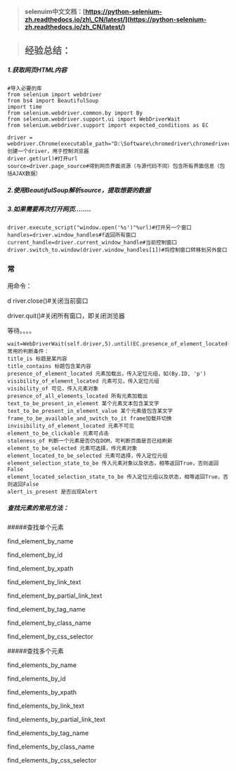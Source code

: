 > #### selenuim中文文档：[https://python-selenium-zh.readthedocs.io/zh\_CN/latest/](https://python-selenium-zh.readthedocs.io/zh_CN/latest/)

> ## 经验总结：

##### 1.获取网页HTML内容

```
#导入必要的库
from selenium import webdriver
from bs4 import BeautifulSoup
import time
from selenium.webdriver.common.by import By
from selenium.webdriver.support.ui import WebDriverWait
from selenium.webdriver.support import expected_conditions as EC
```

```
driver = webdriver.Chrome(executable_path="D:\Software\chromedriver\chromedriver.exe")#创建一个driver，用于控制浏览器
driver.get(url)#打开url
source=driver.page_source#得到网页界面资源（与源代码不同）包含所有界面信息（包括AJAX数据）
```

##### 2.使用BeautifulSoup解析source，提取想要的数据

##### 3.如果需要再次打开网页........

```
driver.execute_script("window.open('%s')"%url)#打开另一个窗口
handles=driver.window_handles#f返回所有窗口
current_handle=driver.current_window_handle#当前控制窗口
driver.switch_to.window(driver.window_handles[1])#将控制窗口转移到另外窗口
```

### 常用命令：

driver.close\(\)\#关闭当前窗口

driver.quit\(\)\#关闭所有窗口，即关闭浏览器

等待。。。。

```
wait=WebDriverWait(self.driver,5).until(EC.presence_of_element_located((By.CLASS_NAME,'pager_next')))
常用的判断条件：
title_is 标题是某内容
title_contains 标题包含某内容
presence_of_element_located 元素加载出，传入定位元组，如(By.ID, 'p')
visibility_of_element_located 元素可见，传入定位元组
visibility_of 可见，传入元素对象
presence_of_all_elements_located 所有元素加载出
text_to_be_present_in_element 某个元素文本包含某文字
text_to_be_present_in_element_value 某个元素值包含某文字
frame_to_be_available_and_switch_to_it frame加载并切换
invisibility_of_element_located 元素不可见
element_to_be_clickable 元素可点击
staleness_of 判断一个元素是否仍在DOM，可判断页面是否已经刷新
element_to_be_selected 元素可选择，传元素对象
element_located_to_be_selected 元素可选择，传入定位元组
element_selection_state_to_be 传入元素对象以及状态，相等返回True，否则返回False
element_located_selection_state_to_be 传入定位元组以及状态，相等返回True，否则返回False
alert_is_present 是否出现Alert
```

##### 查找元素的常用方法：

\#\#\#\#\#查找单个元素

find\_element\_by\_name

find\_element\_by\_id

find\_element\_by\_xpath

find\_element\_by\_link\_text

find\_element\_by\_partial\_link\_text

find\_element\_by\_tag\_name

find\_element\_by\_class\_name

find\_element\_by\_css\_selector

\#\#\#\#\#查找多个元素

find\_elements\_by\_name

find\_elements\_by\_id

find\_elements\_by\_xpath

find\_elements\_by\_link\_text

find\_elements\_by\_partial\_link\_text

find\_elements\_by\_tag\_name

find\_elements\_by\_class\_name

find\_elements\_by\_css\_selector




